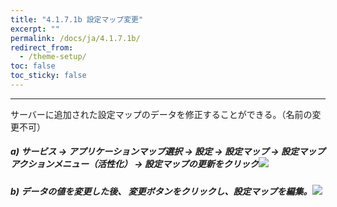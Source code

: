 ```yaml
---
title: "4.1.7.1b 設定マップ変更"
excerpt: ""
permalink: /docs/ja/4.1.7.1b/
redirect_from:
  - /theme-setup/
toc: false
toc_sticky: false
---
```



---

サーバーに追加された設定マップのデータを修正することができる。（名前の変更不可）

##### a\) サービス → アプリケーションマップ選択 → 設定 → 設定マップ → 設定マップアクションメニュー（活性化） → 設定マップの更新をクリック![](/assets/JP/2.5/3.1.6-1b_2.png)

##### b\) データの値を変更した後、 変更ボタンをクリックし、設定マップを編集。![](/assets/JP/2.5/3.1.6-1b_3.png)



